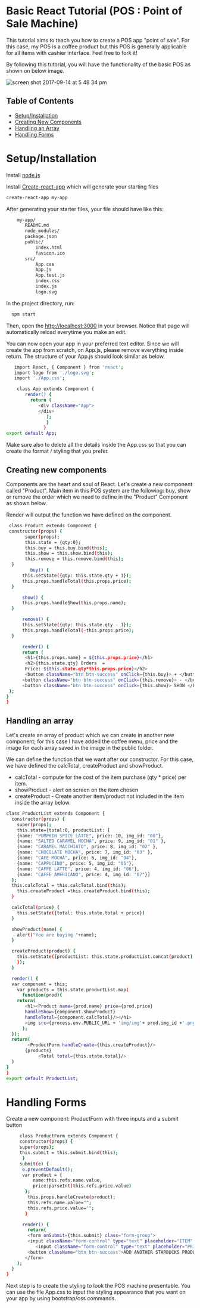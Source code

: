 # Basic React Tutorial (POS : Point of Sale Machine)


This tutorial aims to teach you how to create a POS app "point of sale". For this case, my POS is a coffee product but this POS is generally applicable for all items with cashier interface. Feel free to fork it!

By following this tutorial, you will have the functionality of the basic POS as shown on below image.

![screen shot 2017-09-14 at 5 48 34 pm](https://user-images.githubusercontent.com/26729817/30424992-40135cd0-997a-11e7-95fa-2a30c6ec51f9.png)


## Table of Contents
 - [Setup/Installation](#setup/installation)
 - [Creating New Components](#creating-new-components)
 - [Handling an Array](#handling-an-array)
  - [Handling Forms](#handling-forms)

# Setup/Installation
Install [node.js](https://nodejs.org/en/)

Install [Create-react-app](https://facebook.github.io/react/docs/installation.html) which will generate your starting files

```sh
create-react-app my-app
```


After generating your starter files, your file should have like this:
  ```sh
      my-app/
         README.md
         node_modules/
         package.json
         public/
             index.html
             favicon.ico
         src/
             App.css
             App.js
             App.test.js
             index.css
             index.js
             logo.svg
```

In the project directory, run:
```sh
  npm start
```

Then, open the [http://localhost:3000](http://localhost:3000) in your browser.
Notice that page will automatically reload everytime you make an edit. 

 
You can now open your app in your preferred text editor.
Since we will create the app from scratch, on App.js, please remove everything inside return. 
The structure of your App.js should look similar as below.

```sh
   import React, { Component } from 'react';
   import logo from './logo.svg';
   import './App.css';

    class App extends Component {
       render() {
         return (
            <div className="App">
            </div>
               );
               }
              }
export default App;
```

Make sure also to delete all the details inside the App.css so that you can create the format / styling that you prefer.
  
 ## Creating new components
   Components are the heart and soul of React.
   Let's create a new component called "Product". 
   Main item in this POS system are the following: buy, show or remove the order which we need to define in the "Product" Component as shown below.
   
   Render will output the function we have defined on the component.
   
   ```sh
    class Product extends Component {
    constructor(props) {
          super(props);
          this.state = {qty:0};
          this.buy = this.buy.bind(this);
          this.show = this.show.bind(this);
          this.remove = this.remove.bind(this);
     }
            buy() {
         this.setState({qty: this.state.qty + 1});
         this.props.handleTotal(this.props.price);
     }

         show() {
         this.props.handleShow(this.props.name);
     }

         remove() {
         this.setState({qty: this.state.qty - 1});
         this.props.handleTotal(-this.props.price);
     }

         render() {
         return (
          <h1>{this.props.name} = ${this.props.price}</h1>
          <h2>{this.state.qty} Orders  = 
          Price: ${this.state.qty*this.props.price}</h2>
          <button className="btn btn-success" onClick={this.buy}> + </button>
         <button className="btn btn-success" onClick={this.remove}> - </button>
         <button className="btn btn-success" onClick={this.show}> SHOW </button>
    );
  }
}
```

 ## Handling an array
Let's create an array of product which we can create in another new component; for this case I have added the coffee menu, price and the image for each array saved in the image in the public folder.

We can define the function that we want after our constructor. 
For this case, we have defined the calcTotal, createProduct and showProduct.

- calcTotal - compute for the cost of the item purchase (qty * price) per item.
- showProduct - alert on screen on the item chosen
- createProduct - Create another item/product not included in the item inside the array below.

```sh
class ProductList extends Component {
  constructor(props) {
    super(props);
    this.state={total:0, productList: [
    {name: "PUMPKIN SPICE LATTE", price: 10, img_id: "00"},
    {name: "SALTED CARAMEL MOCHA", price: 9, img_id: "01" },
    {name: "CARAMEL MACCHIATO", price: 8, img_id: "02" },
    {name: "CHOCOLATE MOCHA", price: 7, img_id: "03" },
    {name: "CAFE MOCHA", price: 6, img_id: "04"},
    {name: "CAPPUCINO", price: 5, img_id: "05"},
    {name: "CAFFE LATTE", price: 4, img_id: "06"},
    {name: "CAFFE AMERICANO", price: 4, img_id: "07"}]
  };
  this.calcTotal = this.calcTotal.bind(this);
    this.createProduct =this.createProduct.bind(this);
  }

  calcTotal(price) {
    this.setState({total: this.state.total + price})
  }

  showProduct(name) {
    alert("You are buying "+name);
  }

  createProduct(product) {
    this.setState({productList: this.state.productList.concat(product)
    });
  }

  render() {
  var component = this;
    var products = this.state.productList.map(
      function(prod){
    return(
       <h1><Product name={prod.name} price={prod.price}
       handleShow={component.showProduct}
       handleTotal={component.calcTotal}/></h1>
       <img src={process.env.PUBLIC_URL + 'img/img'+ prod.img_id +'.png'} />
      );
  });
  return(
        <ProductForm handleCreate={this.createProduct}/>
       {products}
            <Total total={this.state.total}/>
  )
}
}
export default ProductList;
```

# Handling Forms
 Create a new component: ProductForm with three inputs and a submit button
```sh
     class ProductForm extends Component {
     constructor(props) {
     super(props);
     this.submit = this.submit.bind(this);
      }
     submit(e) {
      e.preventDefault();
      var product = {
          name:this.refs.name.value,
          price:parseInt(this.refs.price.value)
       };
        this.props.handleCreate(product);
        this.refs.name.value="";
        this.refs.price.value="";
       }

      render() {
        return(
        <form onSubmit={this.submit} class="form-group">
        <input className="form-control" type="text" placeholder="ITEM" ref="name"/>
           <input className="form-control" type="text" placeholder="PRICE" ref="price"/>
        <button className="btn btn-success">ADD ANOTHER STARBUCKS PRODUCT</button>
       </form>
    );
  }
}
```

Next step is to create the styling to look the POS machine presentable. You can use the file App.css to input the styling appearance that you want on your app by using bootstrap/css commands.


